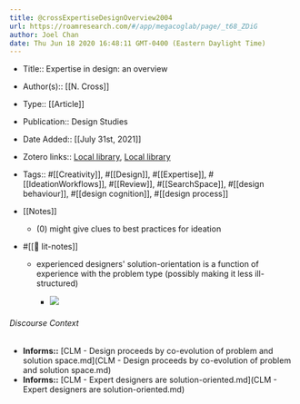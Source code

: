 ```yaml
---
title: @crossExpertiseDesignOverview2004
url: https://roamresearch.com/#/app/megacoglab/page/_t68_ZDiG
author: Joel Chan
date: Thu Jun 18 2020 16:48:11 GMT-0400 (Eastern Daylight Time)
---
```


- Title:: Expertise in design: an overview
- Author(s):: [[N. Cross]]
- Type:: [[Article]]
- Publication:: Design Studies
- Date Added:: [[July 31st, 2021]]
- Zotero links:: [Local library](zotero://select/groups/2451508/items/339KPVB8), [Local library](https://www.zotero.org/groups/2451508/items/339KPVB8)
- Tags:: #[[Creativity]], #[[Design]], #[[Expertise]], #[[IdeationWorkflows]], #[[Review]], #[[SearchSpace]], #[[design behaviour]], #[[design cognition]], #[[design process]]
- [[Notes]]

    - (0) might give clues to best practices for ideation
- #[[📝 lit-notes]]

    - experienced designers' solution-orientation is a function of experience with the problem type (possibly making it less ill-structured)

        - ![](https://firebasestorage.googleapis.com/v0/b/firescript-577a2.appspot.com/o/imgs%2Fapp%2Fmegacoglab%2FAyeUHU4gPW.png?alt=media&token=c56fd639-6181-40a4-9043-8f17bf077454)

###### Discourse Context

- **Informs::** [CLM - Design proceeds by co-evolution of problem and solution space.md](CLM - Design proceeds by co-evolution of problem and solution space.md)
- **Informs::** [CLM - Expert designers are solution-oriented.md](CLM - Expert designers are solution-oriented.md)

